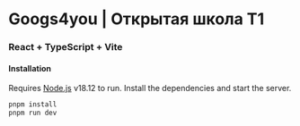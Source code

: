 # Googs4you | Открытая школа T1

### React + TypeScript + Vite

#### Installation

Requires [Node.js](https://nodejs.org/) v18.12 to run.
Install the dependencies and start the server.

```sh
pnpm install
pnpm run dev
```
